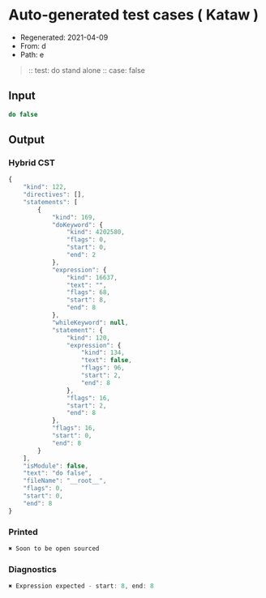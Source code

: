 # Auto-generated test cases ( Kataw )
- Regenerated: 2021-04-09
- From: d
- Path: e
> :: test: do stand alone
> :: case: false
## Input

`````js
do false
`````

## Output

### Hybrid CST

```javascript
{
    "kind": 122,
    "directives": [],
    "statements": [
        {
            "kind": 169,
            "doKeyword": {
                "kind": 4202580,
                "flags": 0,
                "start": 0,
                "end": 2
            },
            "expression": {
                "kind": 16637,
                "text": "",
                "flags": 68,
                "start": 8,
                "end": 8
            },
            "whileKeyword": null,
            "statement": {
                "kind": 120,
                "expression": {
                    "kind": 134,
                    "text": false,
                    "flags": 96,
                    "start": 2,
                    "end": 8
                },
                "flags": 16,
                "start": 2,
                "end": 8
            },
            "flags": 16,
            "start": 0,
            "end": 8
        }
    ],
    "isModule": false,
    "text": "do false",
    "fileName": "__root__",
    "flags": 0,
    "start": 0,
    "end": 8
}
```

### Printed

```javascript
✖ Soon to be open sourced
```

### Diagnostics

```javascript
✖ Expression expected - start: 8, end: 8

```

